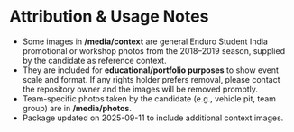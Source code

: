 # Attribution & Usage Notes
- Some images in **/media/context** are general Enduro Student India promotional or workshop photos from the 2018–2019 season, supplied by the candidate as reference context.
- They are included for **educational/portfolio purposes** to show event scale and format. If any rights holder prefers removal, please contact the repository owner and the images will be removed promptly.
- Team-specific photos taken by the candidate (e.g., vehicle pit, team group) are in **/media/photos**.
- Package updated on 2025-09-11 to include additional context images.
